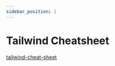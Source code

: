 ```yaml
---
sidebar_position: 1
---
```


# Tailwind Cheatsheet

[tailwind-cheat-sheet](https://flowbite.com/tools/tailwind-cheat-sheet/)